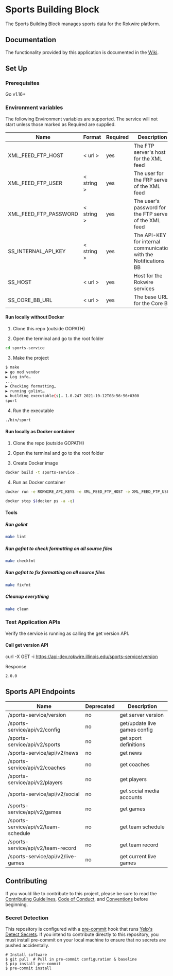 # Sports Building Block

The Sports Building Block manages sports data for the Rokwire platform.

## Documentation
The functionality provided by this application is documented in the [Wiki](https://github.com/rokwire/sports-building-block/wiki).

## Set Up

### Prerequisites

Go v1.16+

### Environment variables

The following Environment variables are supported. The service will not start unless those marked as Required are supplied.

Name|Format|Required|Description
---|---|---|---
XML_FEED_FTP_HOST | < url > | yes | The FTP server's host for the XML feed
XML_FEED_FTP_USER | < string > | yes | The user for the FRP server of the XML feed
XML_FEED_FTP_PASSWORD | < string > | yes | The user's password for the FTP server of the XML feed
SS_INTERNAL_API_KEY | < string > | yes | The API-KEY for internal communication with the Notifications BB
SS_HOST | < url > | yes | Host for the Rokwire services
SS_CORE_BB_URL | < url > | yes | The base URL for the Core BB

#### Run locally without Docker

1. Clone this repo (outside GOPATH)

2. Open the terminal and go to the root folder

```bash
cd sports-service
```

3. Make the project

```bash
$ make
▶ go mod vendor
▶ Log info…
...
▶ Checking formatting…
▶ running golint…
▶ building executable(s)… 1.0.247 2021-10-12T08:56:56+0300
sport
```

4. Run the executable

```bash
./bin/sport
```

#### Run locally as Docker container

1. Clone the repo (outside GOPATH)

2. Open the terminal and go to the root folder
  
3. Create Docker image

```bash
docker build -t sports-service .
```

4. Run as Docker container

```bash
docker run -e ROKWIRE_API_KEYS -e XML_FEED_FTP_HOST -e XML_FEED_FTP_USER -e XML_FEED_FTP_PASSWORD -e FIREBASE_PROJECT_ID -e FIREBASE_AUTH -e SS_FIREBASE_PROJECT_ID_SAFER -e SS_FIREBASE_AUTH_SAFER -e SS_INTERNAL_API_KEY -e SS_HOST -d -p 80:80  sports-service

docker stop $(docker ps -a -q)
```

#### Tools

##### Run golint

```bash
make lint
```

##### Run gofmt to check formatting on all source files

```bash
make checkfmt
```

##### Run gofmt to fix formatting on all source files

```bash
make fixfmt
```

##### Cleanup everything

```bash
make clean
```

### Test Application APIs

Verify the service is running as calling the get version API.

#### Call get version API

curl -X GET -i https://api-dev.rokwire.illinois.edu/sports-service/version

Response
```
2.0.0
```

## Sports API Endpoints

Name|Deprecated|Description
---|---|---
/sports-service/version | no | get server version
/sports-service/api/v2/config | no | get/update live games config
/sports-service/api/v2/sports | no | get sport definitions
/sports-service/api/v2/news | no | get news
/sports-service/api/v2/coaches | no | get coaches
/sports-service/api/v2/players | no | get players
/sports-service/api/v2/social | no | get social media accounts
/sports-service/api/v2/games | no | get games
/sports-service/api/v2/team-schedule | no | get team schedule
/sports-service/api/v2/team-record | no | get team record
/sports-service/api/v2/live-games | no | get current live games

## Contributing
If you would like to contribute to this project, please be sure to read the [Contributing Guidelines](CONTRIBUTING.md), [Code of Conduct](CODE_OF_CONDUCT.md), and [Conventions](CONVENTIONS.md) before beginning.

### Secret Detection
This repository is configured with a [pre-commit](https://pre-commit.com/) hook that runs [Yelp's Detect Secrets](https://github.com/Yelp/detect-secrets). If you intend to contribute directly to this repository, you must install pre-commit on your local machine to ensure that no secrets are pushed accidentally.

```
# Install software 
$ git pull  # Pull in pre-commit configuration & baseline 
$ pip install pre-commit 
$ pre-commit install
```
